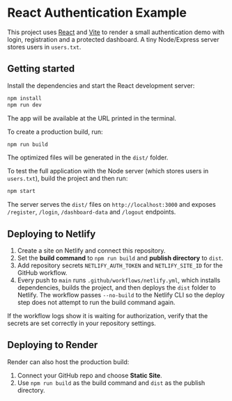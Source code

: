 # React Authentication Example

This project uses [React](https://react.dev/) and [Vite](https://vitejs.dev/) to render a small authentication demo with login, registration and a protected dashboard. A tiny Node/Express server stores users in `users.txt`.

## Getting started

Install the dependencies and start the React development server:

```bash
npm install
npm run dev
```

The app will be available at the URL printed in the terminal.

To create a production build, run:

```bash
npm run build
```

The optimized files will be generated in the `dist/` folder.

To test the full application with the Node server (which stores users in
`users.txt`), build the project and then run:

```bash
npm start
```

The server serves the `dist/` files on `http://localhost:3000` and exposes
`/register`, `/login`, `/dashboard-data` and `/logout` endpoints.

## Deploying to Netlify

1. Create a site on Netlify and connect this repository.
2. Set the **build command** to `npm run build` and **publish directory** to `dist`.
3. Add repository secrets `NETLIFY_AUTH_TOKEN` and `NETLIFY_SITE_ID` for the GitHub workflow.
4. Every push to `main` runs `.github/workflows/netlify.yml`, which installs
   dependencies, builds the project, and then deploys the `dist` folder to
   Netlify. The workflow passes `--no-build` to the Netlify CLI so the deploy
   step does not attempt to run the build command again.

If the workflow logs show it is waiting for authorization, verify that the secrets are set correctly in your repository settings.

## Deploying to Render

Render can also host the production build:

1. Connect your GitHub repo and choose **Static Site**.
2. Use `npm run build` as the build command and `dist` as the publish directory.
